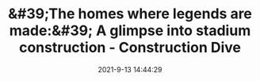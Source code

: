 ---
"title": "&amp;#39;The homes where legends are made:&amp;#39; A glimpse into stadium construction - Construction Dive"
"date": "2021-9-13 14:44:29"
"feed_name": "GOOGLENEWS"
"feed_website": "https://news.google.com/rss/search?q=oil%26gas%7Cdrilling%7Cmining%7Cconstruction%7Cindustrial&hl=en-US&gl=US&ceid=US:en"
"feed_rss": "https://news.google.com/rss/search?q=oil%26gas%7Cdrilling%7Cmining%7Cconstruction%7Cindustrial&hl=en-US&gl=US&ceid=US:en"
"link": "https://www.constructiondive.com/news/the-homes-where-legends-are-made-a-glimpse-into-stadium-construction/606398/"
"file": "_posts/2021-1-1-1f5bf3cc0b8ac9c4650d90f3e2a8f0a179d92134.md"
"accident": "0"
"drilling": "0"
---